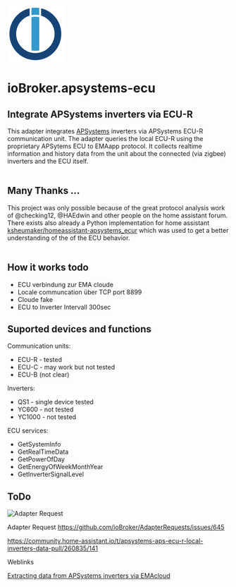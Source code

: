 ![Logo](admin/apsystems-ecu.png)
# ioBroker.apsystems-ecu

## Integrate APSystems inverters via ECU-R 
This adapter integrates [APSystems](https://apsystems.com/) inverters via APSystems ECU-R communication unit. 
The adapter queries the local ECU-R using the proprietary APSytems ECU to EMAapp protocol. It collects realtime information and history data from the unit about the connected (via zigbee) inverters and the ECU itself.
<br>
<br>
## Many Thanks ...
This project was only possible because of the great protocol analysis work of @checking12, @HAEdwin and other people on the home assistant forum. 
<br>
There exists also already a Python implementation for home assistant 
[ksheumaker/homeassistant-apsystems_ecur](https://github.com/ksheumaker/homeassistant-apsystems_ecur) which was used to get a better understanding of the  of the ECU behavior. 
<br>
<br>
## How it works todo
- ECU verbindung zur EMA cloude
- Locale communcation über TCP port 8899
- Cloude fake 
- ECU to Inverter Intervall 300sec
## Suported devices and functions 

Communication units:
- ECU-R - tested
- ECU-C - may work but not tested
- ECU-B (not clear)

Inverters:
- QS1 - single device tested
- YC600 - not tested
- YC1000 - not tested

ECU services:
- GetSystemInfo
- GetRealTimeData
- GetPowerOfDay
- GetEnergyOfWeekMonthYear
- GetInverterSignalLevel


## ToDo


![Adapter Request](https://github.com/ioBroker/AdapterRequests/issues/645)

Adapter Request
https://github.com/ioBroker/AdapterRequests/issues/645


https://community.home-assistant.io/t/apsystems-aps-ecu-r-local-inverters-data-pull/260835/141

Weblinks

[Extracting data from APSystems inverters via EMAcloud](https://medium.com/@rukmalf/extracting-data-from-apsystems-inverters-8c2b8e8942b6)

